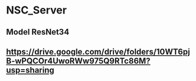 # NSC_Server

## Model ResNet34
## https://drive.google.com/drive/folders/10WT6pjB-wPQCOr4UwoRWw975Q9RTc86M?usp=sharing